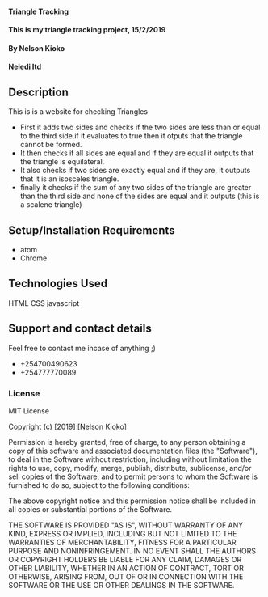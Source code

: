#### Triangle Tracking
#### This is my triangle tracking project, 15/2/2019
#### By Nelson Kioko
#### Neledi ltd
## Description
This is is a website for checking Triangles
* First it adds two sides and checks if the two sides are less than or equal to the third side.if it evaluates to true then it otputs that the triangle cannot be formed.
* It then checks if all sides are equal and if they are equal it outputs that the triangle is equilateral.
* It also checks if two sides are exactly equal and if they are, it outputs that it is an isosceles triangle.
* finally it checks if the sum of any two sides of the triangle are greater than the third side and none of the sides are equal and it outputs (this is a scalene triangle)
## Setup/Installation Requirements
* atom
* Chrome
## Technologies Used
HTML
CSS
javascript
## Support and contact details
Feel free to contact me incase of anything ;)

 * +254700490623
 * +254777770089

### License
MIT License

Copyright (c) [2019] [Nelson Kioko]

Permission is hereby granted, free of charge, to any person obtaining a copy
of this software and associated documentation files (the "Software"), to deal
in the Software without restriction, including without limitation the rights
to use, copy, modify, merge, publish, distribute, sublicense, and/or sell
copies of the Software, and to permit persons to whom the Software is
furnished to do so, subject to the following conditions:

The above copyright notice and this permission notice shall be included in all
copies or substantial portions of the Software.

THE SOFTWARE IS PROVIDED "AS IS", WITHOUT WARRANTY OF ANY KIND, EXPRESS OR
IMPLIED, INCLUDING BUT NOT LIMITED TO THE WARRANTIES OF MERCHANTABILITY,
FITNESS FOR A PARTICULAR PURPOSE AND NONINFRINGEMENT. IN NO EVENT SHALL THE
AUTHORS OR COPYRIGHT HOLDERS BE LIABLE FOR ANY CLAIM, DAMAGES OR OTHER
LIABILITY, WHETHER IN AN ACTION OF CONTRACT, TORT OR OTHERWISE, ARISING FROM,
OUT OF OR IN CONNECTION WITH THE SOFTWARE OR THE USE OR OTHER DEALINGS IN THE
SOFTWARE.

